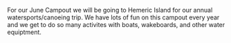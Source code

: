 For our June Campout we will be going to Hemeric Island for our annual watersports/canoeing trip.  We have lots of fun on this campout every year and we get to do so many activites with boats, wakeboards, and other water equiptment. 
